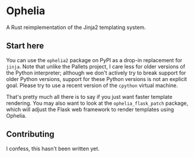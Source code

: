# Ophelia

A Rust reimplementation of the Jinja2 templating system.

## Start here

You can use the `ophelia2` package on PyPI as a drop-in replacement for `jinja`. Note that unlike
the Pallets project, I care less for older versions of the Python interpreter; although we don't
actively try to break support for older Python versions, support for these Python versions is not an
explicit goal. Please try to use a recent version of the `cpython` virtual machine.

That's pretty much all there is to say if you just want faster template rendering. You may also want
to look at the `ophelia_flask_patch` package, which will adjust the Flask web framework to render
templates using Ophelia.

## Contributing

I confess, this hasn't been written yet.

